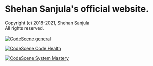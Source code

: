 # Shehan Sanjula's official website.
Copyright (c) 2018-2021, Shehan Sanjula
<br/> All rights reserved.
<br  />
<br  />
[![CodeScene general](https://codescene.io/images/analyzed-by-codescene-badge.svg)](https://codescene.io/projects/14487)

[![CodeScene Code Health](https://codescene.io/projects/14487/status-badges/code-health)](https://codescene.io/projects/14487)

[![CodeScene System Mastery](https://codescene.io/projects/14487/status-badges/system-mastery)](https://codescene.io/projects/14487)
